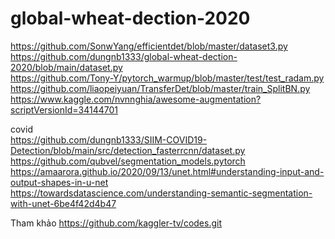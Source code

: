 # global-wheat-dection-2020
https://github.com/SonwYang/efficientdet/blob/master/dataset3.py                     
https://github.com/dungnb1333/global-wheat-dection-2020/blob/main/dataset.py                             
https://github.com/Tony-Y/pytorch_warmup/blob/master/test/test_radam.py              
https://github.com/liaopeiyuan/TransferDet/blob/master/train_SplitBN.py   
https://www.kaggle.com/nvnnghia/awesome-augmentation?scriptVersionId=34144701  


covid       
https://github.com/dungnb1333/SIIM-COVID19-Detection/blob/main/src/detection_fasterrcnn/dataset.py               
https://github.com/qubvel/segmentation_models.pytorch                                      
https://amaarora.github.io/2020/09/13/unet.html#understanding-input-and-output-shapes-in-u-net                           
https://towardsdatascience.com/understanding-semantic-segmentation-with-unet-6be4f42d4b47                       


Tham khảo 
https://github.com/kaggler-tv/codes.git




